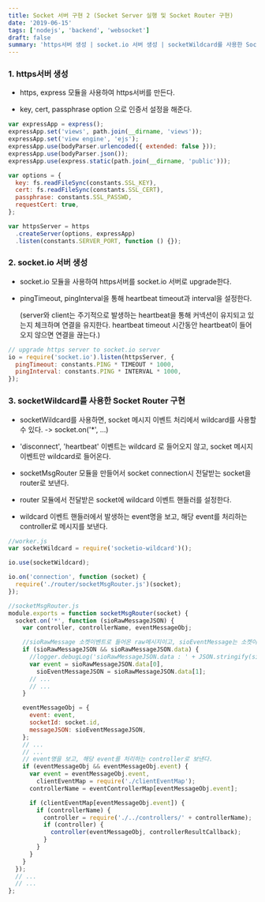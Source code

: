 ```yaml
---
title: Socket 서버 구현 2 (Socket Server 실행 및 Socket Router 구현)
date: '2019-06-15'
tags: ['nodejs', 'backend', 'websocket']
draft: false
summary: 'https서버 생성 | socket.io 서버 생성 | socketWildcard를 사용한 Socket Router 구현'
---
```


### 1. https서버 생성

- https, express 모듈을 사용하여 https서버를 만든다.

- key, cert, passphrase option 으로 인증서 설정을 해준다.

```js
var expressApp = express();
expressApp.set('views', path.join(__dirname, 'views'));
expressApp.set('view engine', 'ejs');
expressApp.use(bodyParser.urlencoded({ extended: false }));
expressApp.use(bodyParser.json());
expressApp.use(express.static(path.join(__dirname, 'public')));

var options = {
  key: fs.readFileSync(constants.SSL_KEY),
  cert: fs.readFileSync(constants.SSL_CERT),
  passphrase: constants.SSL_PASSWD,
  requestCert: true,
};

var httpsServer = https
  .createServer(options, expressApp)
  .listen(constants.SERVER_PORT, function () {});
```

### 2. socket.io 서버 생성

- socket.io 모듈을 사용하여 https서버를 socket.io 서버로 upgrade한다.

- pingTimeout, pingInterval을 통해 heartbeat timeout과 interval을 설정한다.

  (server와 client는 주기적으로 발생하는 heartbeat을 통해 커넥션이 유지되고 있는지 체크하며 연결을 유지한다. heartbeat timeout 시간동안 heartbeat이 들어오지 않으면 연결을 끊는다.)

```js
// upgrade https server to socket.io server
io = require('socket.io').listen(httpsServer, {
  pingTimeout: constants.PING * TIMEOUT * 1000,
  pingInterval: constants.PING * INTERVAL * 1000,
});
```

### 3. socketWildcard를 사용한 Socket Router 구현

- socketWildcard를 사용하면, socket 메시지 이벤트 처리에서 wildcard를 사용할 수 있다. -> socket.on('\*', ...)

- 'disconnect', 'heartbeat' 이벤트는 wildcard 로 들어오지 않고, socket 메시지 이벤트만 wildcard로 들어온다.

- socketMsgRouter 모듈을 만들어서 socket connection시 전달받는 socket을 router로 보낸다.

- router 모듈에서 전달받은 socket에 wildcard 이벤트 핸들러를 설정한다.

- wildcard 이벤트 핸들러에서 발생하는 event명을 보고, 해당 event를 처리하는 controller로 메시지를 보낸다.

```js
//worker.js
var socketWildcard = require('socketio-wildcard')();

io.use(socketWildcard);

io.on('connection', function (socket) {
  require('./router/socketMsgRouter.js')(socket);
});

//socketMsgRouter.js
module.exports = function socketMsgRouter(socket) {
  socket.on('*', function (sioRawMessageJSON) {
    var controller, controllerName, eventMessageObj;

    //sioRawMessage 소켓이벤트로 들어온 raw메시지이고, sioEventMessage는 소켓이벤트 메시지.
    if (sioRawMessageJSON && sioRawMessageJSON.data) {
      //logger.debugLog('sioRawMessageJSON.data : ' + JSON.stringify(sioRawMessageJSON.data));
      var event = sioRawMessageJSON.data[0],
        sioEventMessageJSON = sioRawMessageJSON.data[1];
      // ...
      // ...
    }

    eventMessageObj = {
      event: event,
      socketId: socket.id,
      messageJSON: sioEventMessageJSON,
    };
    // ...
    // ...
    // event명을 보고, 해당 event를 처리하는 controller로 보낸다.
    if (eventMessageObj && eventMessageObj.event) {
      var event = eventMessageObj.event,
        clientEventMap = require('./clientEventMap');
      controllerName = eventControllerMap[eventMessageObj.event];

      if (clientEventMap[eventMessageObj.event]) {
        if (controllerName) {
          controller = require('./../controllers/' + controllerName);
          if (controller) {
            controller(eventMessageObj, controllerResultCallback);
          }
        }
      }
    }
  });
  // ...
  // ...
};
```
